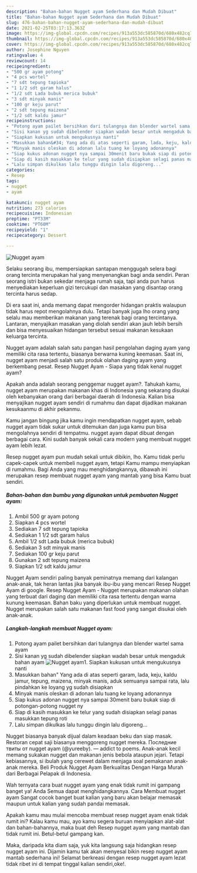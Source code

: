 ```yaml
---
description: "Bahan-bahan Nugget ayam Sederhana dan Mudah Dibuat"
title: "Bahan-bahan Nugget ayam Sederhana dan Mudah Dibuat"
slug: 476-bahan-bahan-nugget-ayam-sederhana-dan-mudah-dibuat
date: 2021-02-25T03:17:13.363Z
image: https://img-global.cpcdn.com/recipes/913a553dc585870d/680x482cq70/nugget-ayam-foto-resep-utama.jpg
thumbnail: https://img-global.cpcdn.com/recipes/913a553dc585870d/680x482cq70/nugget-ayam-foto-resep-utama.jpg
cover: https://img-global.cpcdn.com/recipes/913a553dc585870d/680x482cq70/nugget-ayam-foto-resep-utama.jpg
author: Josephine Nguyen
ratingvalue: 4
reviewcount: 14
recipeingredient:
- "500 gr ayam potong"
- "4 pcs wortel"
- "7 sdt tepung tapioka"
- "1 1/2 sdt garam halus"
- "1/2 sdt Lada bubuk merica bubuk"
- "3 sdt minyak manis"
- "100 gr keju parut"
- "2 sdt tepung maizena"
- "1/2 sdt kaldu jamur"
recipeinstructions:
- "Potong ayam pailet bersihkan dari tulangnya dan blender wartel sama ayam"
- "Sisi kanan yg sudah dibelender siapkan wadah besar untuk mengaduk bahan ayam"
- "Siapkan kukusan untuk mengukusnya nanti"
- "Masukkan bahan&#34; Yang ada di atas seperti garam, lada, keju, kaldu jamur, tepung, maizena, minyak manis, aduk semuanya sampai rata, lalu pindahkan ke loyang yg sudah disiapkan"
- "Minyak manis oleskan di adonan lalu tuang ke loyang adonannya"
- "Siap kukus adonan nugget nya sampai 30menit baru bukak siap di potongan-potong nugget ny"
- "Siap di kasih masukkan ke telur yang sudah disiapkan selagi panas masukkan tepung roti"
- "Lalu simpan dikulkas lalu tunggu dingin lalu digoreng..."
categories:
- Resep
tags:
- nugget
- ayam

katakunci: nugget ayam 
nutrition: 273 calories
recipecuisine: Indonesian
preptime: "PT33M"
cooktime: "PT60M"
recipeyield: "1"
recipecategory: Dessert

---
```



![Nugget ayam](https://img-global.cpcdn.com/recipes/913a553dc585870d/680x482cq70/nugget-ayam-foto-resep-utama.jpg)

Selaku seorang ibu, mempersiapkan santapan menggugah selera bagi orang tercinta merupakan hal yang menyenangkan bagi anda sendiri. Peran seorang istri bukan sekedar menjaga rumah saja, tapi anda pun harus menyediakan keperluan gizi tercukupi dan masakan yang disantap orang tercinta harus sedap.

Di era  saat ini, anda memang dapat mengorder hidangan praktis walaupun tidak harus repot mengolahnya dulu. Tetapi banyak juga lho orang yang selalu mau memberikan makanan yang terenak bagi orang tercintanya. Lantaran, menyajikan masakan yang diolah sendiri akan jauh lebih bersih dan bisa menyesuaikan hidangan tersebut sesuai makanan kesukaan keluarga tercinta. 

Nugget ayam adalah salah satu pangan hasil pengolahan daging ayam yang memiliki cita rasa tertentu, biasanya berwarna kuning keemasan. Saat ini, nugget ayam menjadi salah satu produk olahan daging ayam yang berkembang pesat. Resep Nugget Ayam - Siapa yang tidak kenal nugget ayam?

Apakah anda adalah seorang penggemar nugget ayam?. Tahukah kamu, nugget ayam merupakan makanan khas di Indonesia yang sekarang disukai oleh kebanyakan orang dari berbagai daerah di Indonesia. Kalian bisa menyajikan nugget ayam sendiri di rumahmu dan dapat dijadikan makanan kesukaanmu di akhir pekanmu.

Kamu jangan bingung jika kamu ingin mendapatkan nugget ayam, sebab nugget ayam tidak sukar untuk ditemukan dan juga kamu pun bisa mengolahnya sendiri di tempatmu. nugget ayam dapat dibuat dengan berbagai cara. Kini sudah banyak sekali cara modern yang membuat nugget ayam lebih lezat.

Resep nugget ayam pun mudah sekali untuk dibikin, lho. Kamu tidak perlu capek-capek untuk membeli nugget ayam, tetapi Kamu mampu menyiapkan di rumahmu. Bagi Anda yang mau menghidangkannya, dibawah ini merupakan resep membuat nugget ayam yang mantab yang bisa Kamu buat sendiri.

<!--inarticleads1-->

##### Bahan-bahan dan bumbu yang digunakan untuk pembuatan Nugget ayam:

1. Ambil 500 gr ayam potong
1. Siapkan 4 pcs wortel
1. Sediakan 7 sdt tepung tapioka
1. Sediakan 1 1/2 sdt garam halus
1. Ambil 1/2 sdt Lada bubuk (merica bubuk)
1. Sediakan 3 sdt minyak manis
1. Sediakan 100 gr keju parut
1. Gunakan 2 sdt tepung maizena
1. Siapkan 1/2 sdt kaldu jamur


Nugget Ayam sendiri paling banyak peminatnya memang dari kalangan anak-anak, tak heran lantas jika banyak ibu-ibu yang mencari Resep Nugget Ayam di google. Resep Nugget Ayam - Nugget merupakan makanan olahan yang terbuat dari daging dan memiliki cita rasa tertentu dengan warna kunung keemasan. Bahan baku yang diperlukan untuk membuat nugget. Nugget merupakan salah satu makanan fast food yang sangat disukai oleh anak-anak. 

<!--inarticleads2-->

##### Langkah-langkah membuat Nugget ayam:

1. Potong ayam pailet bersihkan dari tulangnya dan blender wartel sama ayam
1. Sisi kanan yg sudah dibelender siapkan wadah besar untuk mengaduk bahan ayam
<img src="https://img-global.cpcdn.com/steps/d7cd226ba8887636/160x128cq70/nugget-ayam-langkah-memasak-2-foto.jpg" alt="Nugget ayam">1. Siapkan kukusan untuk mengukusnya nanti
1. Masukkan bahan&#34; Yang ada di atas seperti garam, lada, keju, kaldu jamur, tepung, maizena, minyak manis, aduk semuanya sampai rata, lalu pindahkan ke loyang yg sudah disiapkan
1. Minyak manis oleskan di adonan lalu tuang ke loyang adonannya
1. Siap kukus adonan nugget nya sampai 30menit baru bukak siap di potongan-potong nugget ny
1. Siap di kasih masukkan ke telur yang sudah disiapkan selagi panas masukkan tepung roti
1. Lalu simpan dikulkas lalu tunggu dingin lalu digoreng...


Nugget biasanya banyak dijual dalam keadaan beku dan siap masak. Restoran cepat saji biasanya menggoreng nugget mereka. Последние твиты от nugget ayam (@yureeby). — addict to poems. Anak-anak kecil memang sukakan nugget dan makanan jenis bebola ataupun jejari. Tetapi kebiasannya, si ibulah yang cerewet dalam menjaga soal pemakanan anak-anak mereka. Beli Produk Nugget Ayam Berkualitas Dengan Harga Murah dari Berbagai Pelapak di Indonesia. 

Wah ternyata cara buat nugget ayam yang enak tidak rumit ini gampang banget ya! Anda Semua dapat menghidangkannya. Cara Membuat nugget ayam Sangat cocok banget buat kalian yang baru akan belajar memasak maupun untuk kalian yang sudah pandai memasak.

Apakah kamu mau mulai mencoba membuat resep nugget ayam enak tidak rumit ini? Kalau kamu mau, ayo kamu segera buruan menyiapkan alat-alat dan bahan-bahannya, maka buat deh Resep nugget ayam yang mantab dan tidak rumit ini. Betul-betul gampang kan. 

Maka, daripada kita diam saja, yuk kita langsung saja hidangkan resep nugget ayam ini. Dijamin kamu tak akan menyesal bikin resep nugget ayam mantab sederhana ini! Selamat berkreasi dengan resep nugget ayam lezat tidak ribet ini di tempat tinggal kalian sendiri,oke!.

